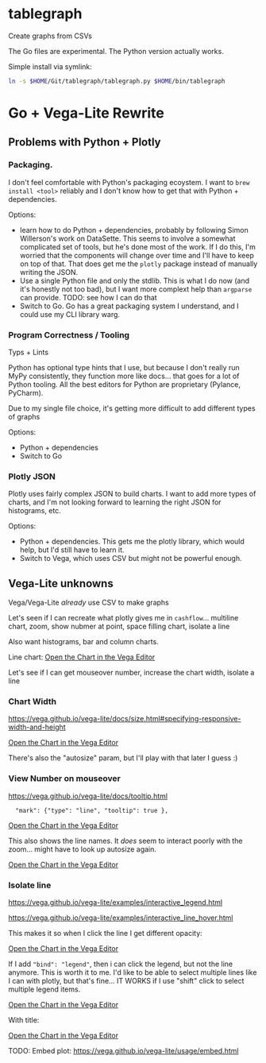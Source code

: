 # tablegraph

Create graphs from CSVs

The Go files are experimental. The Python version actually works.

Simple install via symlink:

```bash
ln -s $HOME/Git/tablegraph/tablegraph.py $HOME/bin/tablegraph
```

# Go + Vega-Lite Rewrite

## Problems with Python + Plotly

### Packaging.

I don't feel comfortable with Python's packaging ecoystem. I want to `brew install <tool>` reliably and I don't know how to get that with Python + dependencies.

Options: 

- learn how to do Python + dependencies, probably by following Simon Willerson's work on DataSette. This seems to involve a somewhat complicated set of tools, but he's done most of the work. If I do this, I'm worried that the components will change over time and I'll have to keep on top of that. That does get me the `plotly` package instead of manually writing the JSON.
- Use a single Python file and only the stdlib. This is what I do now (and it's honestly not too bad), but I want more complext help than `argparse` can provide. TODO: see how I can do that
- Switch to Go. Go has a great packaging system I understand, and I could use my CLI library warg.

### Program Correctness / Tooling

Typs + Lints

Python has optional type hints that I use, but because I don't really run MyPy consistently, they function more like docs... that goes for a lot of Python tooling. All the best editors for Python are proprietary (Pylance, PyCharm).

Due to my single file choice, it's getting more difficult to add different types of graphs

Options:

- Python + dependencies
- Switch to Go

### Plotly JSON

Plotly uses fairly complex JSON to build charts. I want to add more types of charts, and I'm not looking forward to learning the right JSON for histograms, etc.

Options:

- Python + dependencies. This gets me the plotly library, which would help, but I'd still have to learn it.
- Switch to Vega, which uses CSV but might not be powerful enough.

## Vega-Lite unknowns

Vega/Vega-Lite *already* use CSV to make graphs

Let's seen if I can recreate what plotly gives me in `cashflow`... multiline chart, zoom, show nubmer at point, space filling chart, isolate a line

Also want histograms, bar and column charts.

Line chart: [Open the Chart in the Vega Editor](https://vega.github.io/editor/#/url/vega-lite/N4IgJAzgxgFgpgWwIYgFwhgF0wBwqgegIDc4BzJAOjIEtMYBXAI0poHsDp5kTykBaADZ04JAKyUAVhDYA7EABoQAEzjQATjRyZ289AGVMbKAGsABDk1Q1ZtgDMzYswBU4sMwGE2CHElk0bNlJ1FxoEOEpFFSRMFFRQBnVBNGjYziNTCEooCGIQAF8lZHUTFOFZOCi4WSg2ZRpZMjRQAA9mkDsAwWUU5RjKpUwATxxK9ExEHDZ1JGTCkCH2zrhulMsaayjh0ZSARwY-HVidUgKlWsFppa6e9AghhCY2ZMGRsZBZbwbZgvz8oA)

Let's see if I can get mouseover number, increase the chart width, isolate a line

### Chart Width

https://vega.github.io/vega-lite/docs/size.html#specifying-responsive-width-and-height

[Open the Chart in the Vega Editor](https://vega.github.io/editor/#/url/vega-lite/N4IgJAzgxgFgpgWwIYgFwhgF0wBwqgegIDc4BzJAOjIEtMYBXAI0poHsDp5kTykBaADZ04JAKyUAVhDYA7EABoQAEzjQATjRyZ289AGVMbKAGsABDk1Q1ZtgDMzYswBU4sMwGE2CHElk0bNlJ1FxoEOEpFFSRMFFRQBnVBNGjYziNTCEooCGIQAF8lZHUTFOFZOCj4GjIsFKg5WJoK9SiAdxplenrGpGa4VqU4WQblZrI0UAAPSZA7AMFlFOUYyqVMAE8cSvRMRBw2dSRkwpAN2fm4RZTLGmsoze2UgEcGPx1YnVICpQbBQ4uCyW6AgGwQTDYyXWWx2IFk3maxwK+XyQA)

There's also the "autosize" param, but I'll play with that later I guess :)

### View Number on mouseover

https://vega.github.io/vega-lite/docs/tooltip.html

```
  "mark": {"type": "line", "tooltip": true },
```

[Open the Chart in the Vega Editor](https://vega.github.io/editor/#/url/vega-lite/N4IgJAzgxgFgpgWwIYgFwhgF0wBwqgegIDc4BzJAOjIEtMYBXAI0poHsDp5kTykBaADZ04JAKyUAVhDYA7EABoQAEzjQATjRyZ289AGVMbKAGsABDk1Q1ZtgDMzYswBU4sMwGE2CHElk0bNlJ1FxoEOEpFFSRMFFRQBnVBNGjYziNTCEooCGIQAF8lZHUTNFBMAE8cOBThWRqlIzZBHRw0THUGOEKMOBoyLBSoOViaevUogHcaZXohkaQxuAmlOFlh5TGyMpAADx27AMFlFOUYhpBK6pTMRBw2dSRknoqDo5P0SxprKKua9AAjgw-DpYjpSAUlMNBA83nBjikIBUEExmr8qv8QLJvGMngV8vkgA)

This also shows the line names. It *does* seem to interact poorly with the zoom... might have to look up autosize again.

[Open the Chart in the Vega Editor](https://vega.github.io/editor/#/url/vega-lite/N4IgJAzgxgFgpgWwIYgFwhgF0wBwqgegIDc4BzJAOjIEtMYBXAI0poHsDp5kTykBaADZ04JAKyUAVhDYA7EABoQAEzjQATjRyZ289AGVMbKAGsABDk1Q1ZtgDMzYswBU4sMwGE2CHElk0bNlJ1FxoEOEpFFSRMFFRQBnVBNGjYziNTCEooCGIQAF8lZHUTNFBMAE8cOBThWRqlIzZBHRw0THUGOCUcNhpZTHbOuEKMOBoyLBSoOVj+uHUogHcaZXpp2aR5xaU4WRnlfrIykAAPE7sAwWUU5RiGkErqlMxEXvUkZNGKi6ub9EsNGsUSeNXQAEcGH4dLEdKQCkoZoI2It4iBLnBrikIBUEExmiCqmCQLJvP1PgV8vkgA)

### Isolate line

https://vega.github.io/vega-lite/examples/interactive_legend.html

https://vega.github.io/vega-lite/examples/interactive_line_hover.html

This makes it so when I click the line I get different opacity:

[Open the Chart in the Vega Editor](https://vega.github.io/editor/#/url/vega-lite/N4IgJAzgxgFgpgWwIYgFwhgF0wBwqgegIDc4BzJAOjIEtMYBXAI0poHsDp5kTykBaADZ04JAKyUAVhDYA7EABoQAEzjQATjRyZ289AGVMbKAGsABDk1Q1ZtgDMzYswBU4sMwGE2CHElk0bNlJ1FxoEOEpFFSRMFFRQBnVBNGjYziNTCEooCGIQAF8lZHUTNFBMAE8cOBThWRqlIzZBHRw0THUGOCUcNhpZTHbOuEKMOBoyLBSoOVj+uHUogHcaZXpp2aR5xaU4WRnlfrIykAAPE7sAwWUU5RiGkErqlMxEXvUkZNGKi6ub9EsNGsUSeNXQAEcGH4dLEdKQCkoZoI2It4iBLnBrikIBUEExmiCqmCQLJvP1PgiQGxfFA6D80TNZIcdHITr4PggUjAggsosRPl00ABGUb8wSC1AABkoItG7KQCAgaAA2qBZAridzglEIJi3IM0aCUr1+oMlBjrkrUMqQDi8QSALr5fJOoA)

If I add `"bind": "legend"`, then i can click the legend, but not the line anymore. This is worth it to me. I'd like to be able to select multiple lines like I can with plotly, but that's fine... IT WORKS if I use "shift" click to select multiple legend items.

[Open the Chart in the Vega Editor](https://vega.github.io/editor/#/url/vega-lite/N4IgJAzgxgFgpgWwIYgFwhgF0wBwqgegIDc4BzJAOjIEtMYBXAI0poHsDp5kTykBaADZ04JAKyUAVhDYA7EABoQAEzjQATjRyZ289AGVMbKAGsABDk1Q1ZtgDMzYswBU4sMwGE2CHElk0bNlJ1FxoEOEpFFSRMFFRQBnVBNGjYziNTCEooCGIQAF8lZHUTNFBMAE8cOBThWRqlIzZBHRw0THUGOCUcNhpZTHbOuEKMOBoyLBSoOVj+uHUogHcaZXpp2aR5xaU4WRnlfrIykAAPE7sAwWUU5RiGkErqlMxEXvUkZNGKi6ub9EsNGsUSeNXQAEcGH4dLEdKQCkoZoI2It4iBLnBrikIBUEExmiCqmCQLJvP1PgiQGxfFA6D80TNZIcdHITr4PggUjAggsosRPl00ABGUb8wSC1AABkoItG7KQCAgaAA2qBZAridzglEmP1-iBBOQ9jclBBMW5BmjQSlev1BkoMdclahlSAcXiCQBdfL5b1AA)

With title:

[Open the Chart in the Vega Editor](https://vega.github.io/editor/#/url/vega-lite/N4IgJAzgxgFgpgWwIYgFwhgF0wBwqgegIDc4BzJAOjIEtMYBXAI0poHsDp5kTykBaADZ04JAKyUAVhDYA7EABoQAEzjQATjRyZ289AGVMbKAGsABDk1Q1ZtgDMzYswBU4sMwGE2CHElk0bNlJ1FxoEOEpFFSRMFFRQBnVBNGjYziNTCEooCGIQAF8lZHUTNFBMAE8cOBThWRqlIzZBHRw0THUGOCUcNhpZTHbOuEKMOBoyLBSoOVj+uHUogHcaZXpp2aR5xaU4WRnlfrIykAAPE7sAwWUU5RiGkErqlMxEXvUkZNGKi6ub9EsNGsUSeNXQAEcGH4dLEdKQCkoZoI2It4iBLnBrikIBUEExmiCqmCQLJvP1PgiQGxfFA6D80TNZIcdHITr4PggUjAggsosRPl00ABGUb8wSC1AABkoItGMMEYPKcFOgwMGRMEEp7KQCE1qAA2qBZDridzglEmP1-iAFWQ9jclBBMW5VeUiSlev1BkoMdc9fqQDi8QSALr5fJhoA)

TODO: Embed plot: https://vega.github.io/vega-lite/usage/embed.html
